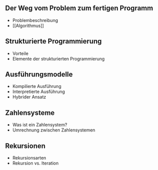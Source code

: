 ## Der Weg vom Problem zum fertigen Programm

- Problembeschreibung
- [[Algorithmus]]

## Strukturierte Programmierung

- Vorteile
- Elemente der strukturierten Programmierung

## Ausführungsmodelle

- Kompilierte Ausführung
- Interpretierte Ausführung
- Hybrider Ansatz

## Zahlensysteme

- Was ist ein Zahlensystem?
- Umrechnung zwischen Zahlensystemen

## Rekursionen

- Rekursionsarten
- Rekursion vs. Iteration